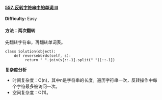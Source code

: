 #### [557. 反转字符串中的单词 III](https://leetcode-cn.com/problems/reverse-words-in-a-string-iii/)

**Difficulty:** Easy

#### 

#### 方法：两次翻转

先翻转字符串，再翻转单词表。

```
class Solution(object):
    def reverseWords(self, s):
         return " ".join(s[::-1].split(" ")[::-1])
```

**复杂度分析**

- 时间复杂度：O(n)，其中n是字符串的长度。遍历字符串一次，反转操作中每个字符最多被访问一次。
- 空间复杂度：O(1)。